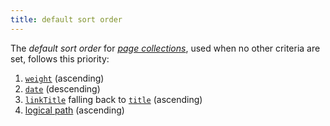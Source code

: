 ```yaml
---
title: default sort order
---
```


The _default sort order_ for [_page collections_](g), used when no other criteria are set, follows this priority:

  1. [`weight`](/docs/concepts/front-matter/#weight) (ascending)
  1. [`date`](/docs/concepts/front-matter/#date) (descending)
  1. [`linkTitle`](/docs/concepts/front-matter/#linktitle) falling back to [`title`](/docs/concepts/front-matter/#title) (ascending)
  1. [logical path](g) (ascending)
